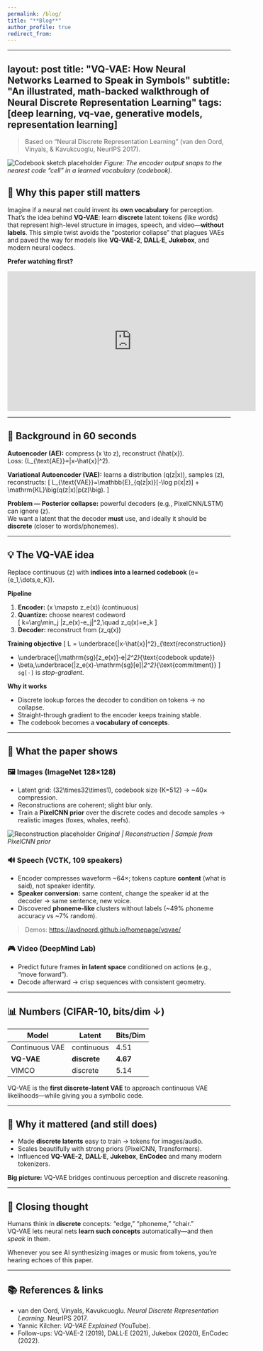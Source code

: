```yaml
---
permalink: /blog/
title: "**Blog**"
author_profile: true
redirect_from: 
---
```

---
layout: post
title: "VQ-VAE: How Neural Networks Learned to Speak in Symbols"
subtitle: "An illustrated, math-backed walkthrough of Neural Discrete Representation Learning"
tags: [deep learning, vq-vae, generative models, representation learning]
---

> Based on “Neural Discrete Representation Learning” (van den Oord, Vinyals, & Kavukcuoglu, NeurIPS 2017).

![Codebook sketch placeholder](/assets/vq-vae/codebook-grid.png)
*Figure: The encoder output snaps to the nearest code “cell” in a learned vocabulary (codebook).*

## 🌟 Why this paper still matters
Imagine if a neural net could invent its **own vocabulary** for perception. That’s the idea behind **VQ-VAE**: learn **discrete** latent tokens (like words) that represent high-level structure in images, speech, and video—**without labels**. This simple twist avoids the “posterior collapse” that plagues VAEs and paved the way for models like **VQ-VAE-2**, **DALL·E**, **Jukebox**, and modern neural codecs.

**Prefer watching first?**  
<iframe width="560" height="315" src="https://www.youtube.com/embed/VZFVUrYcig0" title="VQ-VAE Explained" frameborder="0" allowfullscreen></iframe>

---

## 🧱 Background in 60 seconds
**Autoencoder (AE):** compress \(x \to z\), reconstruct \(\hat{x}\).  
Loss: \(L_{\text{AE}}=\|x-\hat{x}\|^2\).

**Variational Autoencoder (VAE):** learns a distribution \(q(z|x)\), samples \(z\), reconstructs:
\[
L_{\text{VAE}}=\mathbb{E}_{q(z|x)}[-\log p(x|z)] + \mathrm{KL}\big(q(z|x)\|p(z)\big).
\]

**Problem — Posterior collapse:** powerful decoders (e.g., PixelCNN/LSTM) can ignore \(z\).  
We want a latent that the decoder **must** use, and ideally it should be **discrete** (closer to words/phonemes).

---

## 💡 The VQ-VAE idea
Replace continuous \(z\) with **indices into a learned codebook** \(e=\{e_1,\dots,e_K\}\).

**Pipeline**
1) **Encoder:** \(x \mapsto z_e(x)\) (continuous)  
2) **Quantize:** choose nearest codeword  
\[
k=\arg\min_j \|z_e(x)-e_j\|^2,\quad z_q(x)=e_k
\]
3) **Decoder:** reconstruct from \(z_q(x)\)


**Training objective**
\[
L = \underbrace{\|x-\hat{x}\|^2}_{\text{reconstruction}}
+ \underbrace{\|\mathrm{sg}[z_e(x)]-e\|_2^2}_{\text{codebook update}}
+ \beta\,\underbrace{\|z_e(x)-\mathrm{sg}[e]\|_2^2}_{\text{commitment}}
\]
`sg[·]` is *stop-gradient*.

**Why it works**
- Discrete lookup forces the decoder to condition on tokens → no collapse.  
- Straight-through gradient to the encoder keeps training stable.  
- The codebook becomes a **vocabulary of concepts**.

---

## 🧪 What the paper shows

### 🖼 Images (ImageNet 128×128)
- Latent grid: \(32\times32\times1\), codebook size \(K=512\) → ~40× compression.
- Reconstructions are coherent; slight blur only.
- Train a **PixelCNN prior** over the discrete codes and decode samples → realistic images (foxes, whales, reefs).

![Reconstruction placeholder](/assets/vq-vae/reconstruction-triptych.png)
*Original | Reconstruction | Sample from PixelCNN prior*

### 🔊 Speech (VCTK, 109 speakers)
- Encoder compresses waveform ~64×; tokens capture **content** (what is said), not speaker identity.
- **Speaker conversion:** same content, change the speaker id at the decoder → same sentence, new voice.
- Discovered **phoneme-like** clusters without labels (~49% phoneme accuracy vs ~7% random).

> Demos: <https://avdnoord.github.io/homepage/vqvae/>

### 🎮 Video (DeepMind Lab)
- Predict future frames **in latent space** conditioned on actions (e.g., “move forward”).
- Decode afterward → crisp sequences with consistent geometry.

---

## 📊 Numbers (CIFAR-10, bits/dim ↓)
| Model          | Latent      | Bits/Dim |
|----------------|-------------|----------|
| Continuous VAE | continuous  | 4.51     |
| **VQ-VAE**     | **discrete**| **4.67** |
| VIMCO          | discrete    | 5.14     |

VQ-VAE is the **first discrete-latent VAE** to approach continuous VAE likelihoods—while giving you a symbolic code.

---

## 🧭 Why it mattered (and still does)
- Made **discrete latents** easy to train → tokens for images/audio.
- Scales beautifully with strong priors (PixelCNN, Transformers).
- Influenced **VQ-VAE-2**, **DALL·E**, **Jukebox**, **EnCodec** and many modern tokenizers.

**Big picture:** VQ-VAE bridges continuous perception and discrete reasoning.

---

## 🧠 Closing thought
Humans think in **discrete** concepts: “edge,” “phoneme,” “chair.”  
VQ-VAE lets neural nets **learn such concepts** automatically—and then *speak* in them.

Whenever you see AI synthesizing images or music from tokens, you’re hearing echoes of this paper.

---

## 📚 References & links
- van den Oord, Vinyals, Kavukcuoglu. *Neural Discrete Representation Learning.* NeurIPS 2017.  
- Yannic Kilcher: *VQ-VAE Explained* (YouTube).  
- Follow-ups: VQ-VAE-2 (2019), DALL·E (2021), Jukebox (2020), EnCodec (2022).
